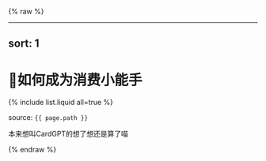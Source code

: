 {% raw %}

---
sort: 1
---

# 💸如何成为消费小能手

{% include list.liquid all=true %}

source: `{{ page.path }}`

本来想叫CardGPT的想了想还是算了喵

{% endraw %}